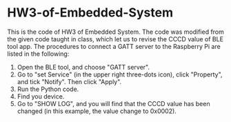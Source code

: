 # HW3-of-Embedded-System
This is the code of HW3 of Embedded System. The code was modified from the given code taught in class, which let us to revise the CCCD value of BLE tool app. The procedures to connect a GATT server to the Raspberry Pi are listed in the following:
1. Open the BLE tool, and choose "GATT server".
2. Go to "set Service" (in the upper right three-dots icon), click "Property", and tick "Notify". Then click "Apply".
3. Run the Python code.
4. Find you device.
5. Go to "SHOW LOG", and you will find that the CCCD value has been changed (in this example, the value change to 0x0002).
